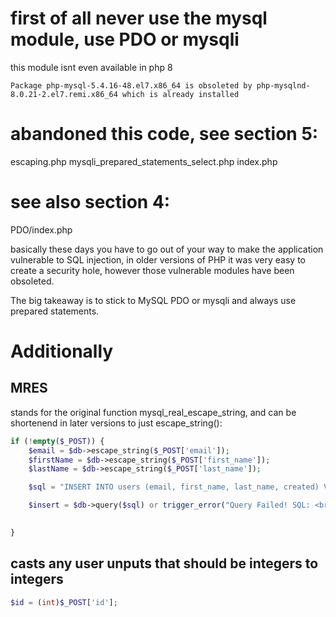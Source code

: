 # first of all never use the mysql module, use PDO or mysqli
this module isnt even available in php 8

```
Package php-mysql-5.4.16-48.el7.x86_64 is obsoleted by php-mysqlnd-8.0.21-2.el7.remi.x86_64 which is already installed
```

# abandoned this code, see section 5:
escaping.php
mysqli_prepared_statements_select.php
index.php

# see also section 4:
PDO/index.php

basically these days you have to go out of your way to make the application vulnerable to SQL injection,
in older versions of PHP it was very easy to create a security hole, however those vulnerable modules have been obsoleted.

The big takeaway is to stick to MySQL PDO or mysqli and always use prepared statements.

# Additionally

## MRES

stands for the original function mysql_real_escape_string, and can be shortenend in later versions to just escape_string():

```php
if (!empty($_POST)) {
    $email = $db->escape_string($_POST['email']);
    $firstName = $db->escape_string($_POST['first_name']);
    $lastName = $db->escape_string($_POST['last_name']);

    $sql = "INSERT INTO users (email, first_name, last_name, created) VALUES ('{$email}', '{$firstName}', '{$lastName}', NOW())";

    $insert = $db->query($sql) or trigger_error("Query Failed! SQL: <br><br>$sql<br><br>Error: ". mysqli_error($db), E_USER_ERROR);
    

}

```


## casts any user unputs that should be integers to integers

```php
$id = (int)$_POST['id'];
```